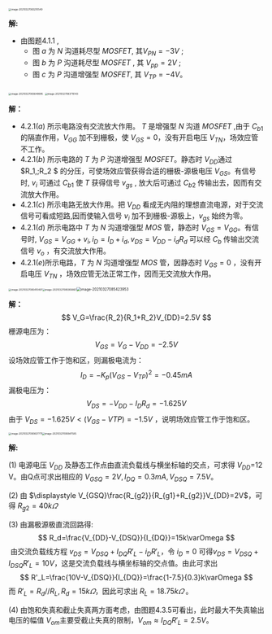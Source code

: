 <img src="C:\Users\13793\Desktop\学习笔记\数电模电\image-20210327083210549.png" alt="image-20210327083210549" style="zoom:33%;" />

**解:** 			

- 由图题4.1.1 ,  
  - 图 $a$ 为 $N$ 沟道耗尽型 $MOSFET$, 其$V_{PN}= - 3 V$ ;
  - 图 $b$ 为 $P$ 沟道耗尽型 $MOSFET$ , 其 $V_{pp} = 2 V$ ;
  - 图 $c$ 为 $P$ 沟道增强型 $MOSFET$,  其 $V_{TP} = -4 V$。



<img src="C:\Users\13793\Desktop\学习笔记\数电模电\image-20210327083649995.png" alt="image-20210327083649995" style="zoom:33%;" />

<img src="C:\Users\13793\Desktop\学习笔记\数电模电\image-20210327083715143.png" alt="image-20210327083715143" style="zoom:33%;" />

**解：** 

- $4.2.1(a)$ 所示电路没有交流放大作用。 $T$ 是增强型 $N$ 沟道 $MOSFET$ ,由于 $C_{b1}$ 的隔直作用，$V_{GG}$ 加不到栅极，使 $V_{GS} =0$，没有开启电压 $V_{TN}$，场效应管不工作。
- $4.2.1(b)$ 所示电路的 $T$ 为 $P$ 沟道增强型 $MOSFET$。静态时 $V_{DD}$通过 $R_1,\;R_2 $ 的分压，可使场效应管获得合适的栅极-源极电压 $V_{GS}$。有信号时, $v_i$ 可通过 $C_{b1}$ 使 $T$ 获得信号 $v_{gs}$ , 放大后可通过 $C_{b2}$ 传输出去，因而有交流放大作用。
- $4.2.1(c)$ 所示电路无放大作用。把 $V_{DD}$ 看成无内阻的理想直流电源，对于交流信号可看成短路,因而使输入信号 $v_i$ 加不到栅极-源极上，$v_{gs}$ 始终为零。
- $4.2.1(d)$ 所示电路中 $T$ 为 $N$ 沟道增强型 $MOS$ 管，静态时 $V_{GS} = V_{GG}$。有信号时, $V_{GS} =V_{GG} + v_i,i_D=I_D+i_d,v_{DS}=V_{DD}-i_dR_d$ 可以经 $C_b$ 传输出交流信号 $v_o$ ，有交流放大作用。
- $4.2.1(e)$所示电路，$T$ 为 $N$ 沟道增强型 $MOS$ 管，因静态时 $V_{GS} =0$ ，没有开启电压 $V_{TN}$ ，场效应管无法正常工作，因而无交流放大作用。



<img src="C:\Users\13793\Desktop\学习笔记\数电模电\image-20210327085410497.png" alt="image-20210327085410497" style="zoom: 33%;" /><img src="C:\Users\13793\Desktop\学习笔记\数电模电\image-20210327085906867.png" alt="image-20210327085906867" style="zoom: 33%;" /><img src="C:\Users\13793\Desktop\学习笔记\数电模电\image-20210327085423953.png" alt="image-20210327085423953" style="zoom:50%;" />

**解：**
$$
V_G=\frac{R_2}{R_1+R_2}V_{DD}=2.5V
$$
栅源电压为：
$$
V_{GS} = V_G-V_{DD}=-2.5V
$$
设场效应管工作于饱和区，则漏极电流为：
$$
I_D=-K_p(V_{GS}-V_{TP})^2=-0.45mA
$$
漏极电压为：
$$
V_{DS}=-V_{DD}-I_DR_d=-1.625V
$$
由于 $V_{DS}=-1.625V<(V_{GS}-V{TP})=-1.5V$ ，说明场效应管工作于饱和区。



<img src="C:\Users\13793\Desktop\学习笔记\数电模电\image-20210327090837771.png" alt="image-20210327090837771" style="zoom: 33%;" /><img src="C:\Users\13793\Desktop\学习笔记\数电模电\image-20210327090847585.png" alt="image-20210327090847585" style="zoom: 33%;" />

**解:**

$(1)$ 电源电压 $V_{DD}$ 及静态工作点由直流负载线与横坐标轴的交点，可求得 $V_{DD}$=12 V。由Q点可求出相应的 $V_{GSQ} =2 V,I_{DQ} =0.3 mA ,V_{DSQ} =7.5 V$。

$(2)$ 由 $\displaystyle V_{GSQ}\frac{R_{g2}}{R_{g1}+R_{g2}}V_{DD}=2V$，可得 $R_{g2}=40k\varOmega$ 

$(3)$ 由漏极源极直流回路得: 
$$
R_d=\frac{V_{DD}-V_{DSQ}}{I_{DQ}}=15k\varOmega
$$
​		由交流负载线方程 $v_{DS}=V_{DSQ}+I_{DQ}R'_L-i_DR'_L$，令 $i_D=0$ 可得$v_{DS}=V_{DSQ}+I_{DSQ}R'_L=10V$，这是交流负载线与横坐标轴的交点值。由此可求出
$$
R'_L=\frac{10V-V_{DSQ}}{I_{DQ}}=\frac{1-7.5}{0.3}k\varOmega
$$
而 $R'_L=R_d//R_L,R_d=15k\varOmega$，因此可求出 $R_L=18.75k\varOmega$ 。

$(4)$ 由饱和失真和截止失真两方面考虑，由图题4.3.5可看出，此时最大不失真输出电压的幅值 $V_{om}$主要受截止失真的限制，$V_{om}\approx I_{DQ}R'_L=2.5 V$。